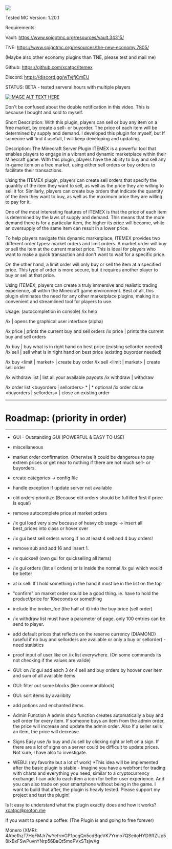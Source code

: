 <img src="https://ipfs.ome.sh/ipfs/QmPw8fp7VYfC1dx3RMpg6Be97wtmj8ZhsYtVHaeKiZF4hK">

Tested MC Version: 1.20.1

Requirements:

Vault: https://www.spigotmc.org/resources/vault.34315/

TNE: https://www.spigotmc.org/resources/the-new-economy.7805/

(Maybe also other economy plugins than TNE, please test and mail me)


Github: https://github.com/xcatpc/Itemex

Discord: https://discord.gg/wTyjfjCmEU

STATUS: BETA - tested serveral hours with multiple players

[![IMAGE ALT TEXT HERE](https://img.youtube.com/vi/0se7owqRkic/0.jpg)](https://www.youtube.com/watch?v=0se7owqRkic)


Don't be confused about the double notification in this video. This is because I bought and sold to myself.

Short Description:
With this plugin, players can sell or buy any item on a free market, by create a sell- or buyorder. The price of each item will be determined by supply and demand. I developed this plugin for myself, but If someone will find it usefull, I will keep developing and updating.

Description:
The Minecraft Server Plugin ITEMEX is a powerful tool that enables players to engage in a vibrant and dynamic marketplace within their Minecraft game. With this plugin, players have the ability to buy and sell any in-game item on a free market, using either sell orders or buy orders to facilitate their transactions.

Using the ITEMEX plugin, players can create sell orders that specify the quantity of the item they want to sell, as well as the price they are willing to sell it for. Similarly, players can create buy orders that indicate the quantity of the item they want to buy, as well as the maximum price they are willing to pay for it.

One of the most interesting features of ITEMEX is that the price of each item is determined by the laws of supply and demand. This means that the more demand there is for a particular item, the higher its price will become, while an oversupply of the same item can result in a lower price.

To help players navigate this dynamic marketplace, ITEMEX provides two different order types: market orders and limit orders. A market order will buy or sell the item at the current market price. This is ideal for players who want to make a quick transaction and don't want to wait for a specific price.

On the other hand, a limit order will only buy or sell the item at a specified price. This type of order is more secure, but it requires another player to buy or sell at that price.

Using ITEMEX, players can create a truly immersive and realistic trading experience, all within the Minecraft game environment. Best of all, this plugin eliminates the need for any other marketplace plugins, making it a convenient and streamlined tool for players to use.

Usage: (autocompletion in console)
/ix help

/ix | opens the graphical user interface (alpha)

/ix price | prints the current buy and sell orders
/ix price <itemid> | prints the current buy and sell orders

/ix buy | buy what is in right hand on best price (existing sellorder needed)
/ix sell | sell what is in right hand on best price (existing buyorder needed)

/ix buy <itemname> <amount> <limit | market> <price> | create buy order
/ix sell <itemname> <amount> <limit | market> <price> | create sell order

/ix withdraw list | list all your available payouts
/ix withdraw <itemname> <amount> | withdraw

/ix order list <buyorders | sellorders> *<itemid> | * optional
/ix order close <buyorders | sellorders> <order id> | close an existing order

----------------------------------------------
# Roadmap: (priority in order) #
----------------------------------------------

- GUI - Outstanding GUI (POWERFUL & EASY TO USE)

- miscellaneous

- market order confirmation. Otherwise It could be dangerous to pay extrem prices or get near to nothing if there are not much sell- or buyorders.
- create categories -> config file
- handle exception if update server not available
- old orders prioritize (Because old orders should be fulfilled first if price is equal)
- remove autocomplete price at market orders
- /ix gui load very slow because of heavy db usage -> insert all best_prices into class or hover over
- /ix gui best sell orders wrong if no at least 4 sell and 4 buy orders!
- remove sub and add 16 and insert 1.
- /ix quicksell (own gui for quickselling all items)
- /ix gui orders (list all orders) or is inside the normal /ix gui which would be better
- at ix sell: If I hold something in the hand it most be in the list on the top
- "confirm" on market order could be a good thing. ie. have to hold the product/price for 10seconds or something
- include the broker_fee (the half of it) into the buy price (sell order)
- /ix withdraw list must have a parameter of page. only 100 entries can be send to player.
- add default prices that reflects on the reserve currency (DIAMOND) (useful if no buy and sellorders are available or only a buy or sellorder) - need statistics
- proof input of user like on /ix list everywhere. (On some commands its not checking if the values are valide)
- GUI: on /ix gui add each 3 or 4 sell and buy orders by hoover over item and sum of all available items
- GUI: filter out some blocks (like commandblock)
- GUI: sort items by availibity
- add potions and enchanted items

- Admin Function
A admin shop function creates automatically a buy and sell order for every item. If someone buys an item from the admin order, the price will increase and update the admin order. Also If a seller sells an item, the price will decrease.

- Signs
Easy use /ix buy and /ix sell by clicking right or left on a sign. If there are a lot of signs on a server could be difficult to update prices. Not sure, I have also to investigate.

- WEBUI (my favorite but a lot of work)
*This idea will be implemented after the basic plugin is stable -
Imagine you have a webfront for trading with charts and everything you need, similar to a cryptocurrency exchange. I can add to each item a icon for better user experience. And you can also trade on your smartphone without being in the game. I want to build that after, the plugin is heavly tested. Please support my project and test the plugin!


Is It easy to understand what the plugin exactly does and how it works? xcatpc@proton.me

If you want to spend a coffee: (The Plugin is and going to free forever)

Monero (XMR):
4AbefhzT7HqFMJr7wYefrmGP1pcgQn5cdBqeVK7Yrmo7QSeitoHYD9ffZUp58ixBxFSwPuvnYNrp56BaQt5moPVxSTsjwXg
